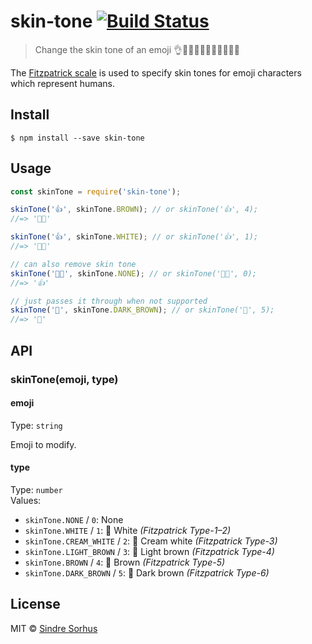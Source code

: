 # skin-tone [![Build Status](https://travis-ci.org/sindresorhus/skin-tone.svg?branch=master)](https://travis-ci.org/sindresorhus/skin-tone)

> Change the skin tone of an emoji 👌👌🏻👌🏼👌🏽👌🏾👌🏿

The [Fitzpatrick scale](https://en.wikipedia.org/wiki/Fitzpatrick_scale#Unicode) is used to specify skin tones for emoji characters which represent humans.


## Install

```
$ npm install --save skin-tone
```


## Usage

```js
const skinTone = require('skin-tone');

skinTone('👍', skinTone.BROWN); // or skinTone('👍', 4);
//=> '👍🏾'

skinTone('👍', skinTone.WHITE); // or skinTone('👍', 1);
//=> '👍🏻'

// can also remove skin tone
skinTone('👍🏾', skinTone.NONE); // or skinTone('👍🏾', 0);
//=> '👍'

// just passes it through when not supported
skinTone('🦄', skinTone.DARK_BROWN); // or skinTone('🦄', 5);
//=> '🦄'
```


## API

### skinTone(emoji, type)

#### emoji

Type: `string`

Emoji to modify.

#### type

Type: `number`<br>
Values:

- `skinTone.NONE` / `0`: None
- `skinTone.WHITE` / `1`: 🏻 White        *(Fitzpatrick Type-1–2)*
- `skinTone.CREAM_WHITE` / `2`: 🏼 Cream white  *(Fitzpatrick Type-3)*
- `skinTone.LIGHT_BROWN` / `3`: 🏽 Light brown  *(Fitzpatrick Type-4)*
- `skinTone.BROWN` / `4`: 🏾 Brown        *(Fitzpatrick Type-5)*
- `skinTone.DARK_BROWN` / `5`: 🏿 Dark brown   *(Fitzpatrick Type-6)*


## License

MIT © [Sindre Sorhus](https://sindresorhus.com)
